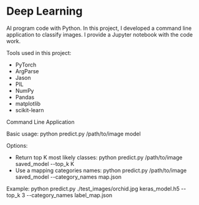 # Deep Learning

AI program code with Python. In this project, I developed a command line application to classify images.
I provide a Jupyter notebook with the code work.

Tools used in this project:

- PyTorch
- ArgParse
- Jason
- PIL
- NumPy
- Pandas
- matplotlib
- scikit-learn 


Command Line Application

Basic usage: python predict.py /path/to/image model

Options:
* Return top K most likely classes: python predict.py /path/to/image saved_model --top_k K
* Use a mapping categories names: python predict.py /path/to/image saved_model --category_names map.json

Example:
python predict.py ./test_images/orchid.jpg keras_model.h5 --top_k 3 --category_names label_map.json
